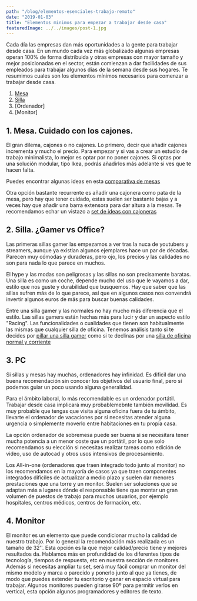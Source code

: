 ```yaml
---
path: "/blog/elementos-esenciales-trabajo-remoto"
date: "2019-01-03"
title: "Elementos minimos para empezar a trabajar desde casa"
featuredImage: ../../images/post-1.jpg
---
```


Cada día las empresas dan más oportunidades a la gente para trabajar desde casa. En un mundo cada vez más globalizado algunas empresas operan 100% de forma distribuida y otras empresas con mayor tamaño y mejor posicionadas en el sector, están comienzan a dar facilidades de sus empleados para trabajar algunos días de la semana desde sus hogares. Te resumimos cuales son los elementos mínimos necesarios para comenzar a trabajar desde casa.

1. [Mesa](/blog/mesas-trabajar-desde-casa)
2. [Silla](/blog/)
3. [Ordenador]
4. [Monitor]

## 1. Mesa. Cuidado con los cajones.

El gran dilema, cajones o no cajones. Lo primero, decir que añadir cajones incrementa y mucho el precio. Para empezar y si vas a crear un estudio de trabajo minimalista, lo mejor es optar por no poner cajones. Si optas por una solución modular, tipo Ikea, podrás añadirlos más adelante si ves que te hacen falta.

Puedes encontrar algunas ideas en esta [comparativa de mesas](/blog/mesas-trabajar-desde-casa)

Otra opción bastante recurrente es añadir una cajonera como pata de la mesa, pero hay que tener cuidado, estas suelen ser bastante bajas y a veces hay que añadir una barra extensora para dar altura a la mesas. Te recomendamos echar un vistazo a [set de ideas con cajoneras](/blog/mesas-con-cajonera)

## 2. Silla. ¿Gamer vs Office?
Las primeras sillas gamer las empezamos a ver tras la nuca de youtubers y streamers, aunque ya existian algunos ejemplares hace un par de décadas. Parecen muy cómodas y duraderas, pero ojo, los precios y las calidades no son para nada lo que parece en muchos.

El hype y las modas son peligrosas y las sillas no son precisamente baratas. Una silla es como un coche, depende mucho del uso que le vayamos a dar, estilo que nos guste y durabilidad que busquemos. Hay que saber que las sillas sufren más de lo que parece, así que en algunos casos nos convendrá invertir algunos euros de más para buscar buenas calidades.

Entre una silla gamer y las normales no hay mucho más diferencia que el estilo. Las sillas gamers están hechas más para lucir y dar un aspecto estilo "Racing". Las funcionalidades o cualidades que tienen son habitualmente las mismas que cualquier silla de oficina. Tenemos análisis tanto si te decides por [pillar una silla gamer](/blog/analisis-sillas-gamer) como si te declinas por una [silla de oficina normal y corriente](/blog/analisis-sillas-oficina)

## 3. PC

Si sillas y mesas hay muchas, ordenadores hay infinidad. Es dificil dar una buena recomendación sin conocer los objetivos del usuario final, pero sí podemos guiar un poco usando alguna generalidad.

Para el ámbito laboral, lo más recomendable es un ordenador portátil. Trabajar desde casa implicará muy probablemebnte también movilidad. Es muy probable que tengas que visita alguna oficina fuera de tu ámbito, llevarte el ordenador de vacaciones por si necesitas atender alguna urgencia o simplemente moverlo entre habitaciones en tu propia casa.

La opción ordenador de sobremesa puede ser buena si se necesitara tener mucha potencia a un menor coste que un portátil, por lo que solo recomendamos su elección si necesitas realizar tareas como edición de video, uso de autocad y otros usos intensivos de procesamiento.

Los All-in-one (ordenadores que traen integrado todo junto al monitor) no los recomendamos en la mayoría de casos ya que traen componentes integrados difíciles de actualizar a medio plazo y suelen dar menores prestaciones que una torre y un monitor. Suelen ser soluciones que se adaptan más a lugares dónde el responsable tiene que montar un gran volumen de puestos de trabajo para muchos usuarios, por ejemplo hospitales, centros médicos, centros de formación, etc.

## 4. Monitor

El monitor es un elemento que puede condicionar mucho la calidad de nuestro trabajo. Por lo general la recomendación más realizada es un tamaño de 32''. Esta opción es la que mejor calidad/precio tiene y mejores resultados da. Hablamos más en profundidad de los diferentes tipos de tecnología, tiempos de respuesta, etc en nuestra sección de monitores. Además si necesitas ampliar tu set, será muy fácil comprar un monitor del mismo modelo y marca o parecido y ponerlo junto al que ya tienes, de modo que puedes extender tu escritorio y ganar en espacio virtual para trabajar. Algunos monitores pueden girarse 90º para permitir verlos en vertical, esta opción algunos programadores y editores de texto.
